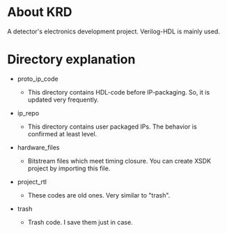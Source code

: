 # About KRD
A detector's electronics development project. Verilog-HDL is mainly used.

# Directory explanation

* proto_ip_code
  * This directory contains HDL-code before IP-packaging. So, it is updated very frequently.

* ip_repo
  * This directory contains user packaged IPs. The behavior is confirmed at least level.

* hardware_files
  * Bitstream files which meet timing closure. You can create XSDK project by importing this file.

<!-- * project_tcl
  * You can create a vivado project by running tcl scripts. The update rate will be slow it's beacause  some sources are managed manually. -->

* project_rtl
  * These codes are old ones. Very similar to "trash".

* trash
  * Trash code. I save them just in case.

